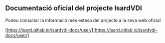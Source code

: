 ## Documentació oficial del projecte IsardVDI

Podeu consultar la informació més estesa del projecte a la seva web oficial

[https://isard.gitlab.io/isardvdi-docs/user/](https://isard.gitlab.io/isardvdi-docs/user/)
